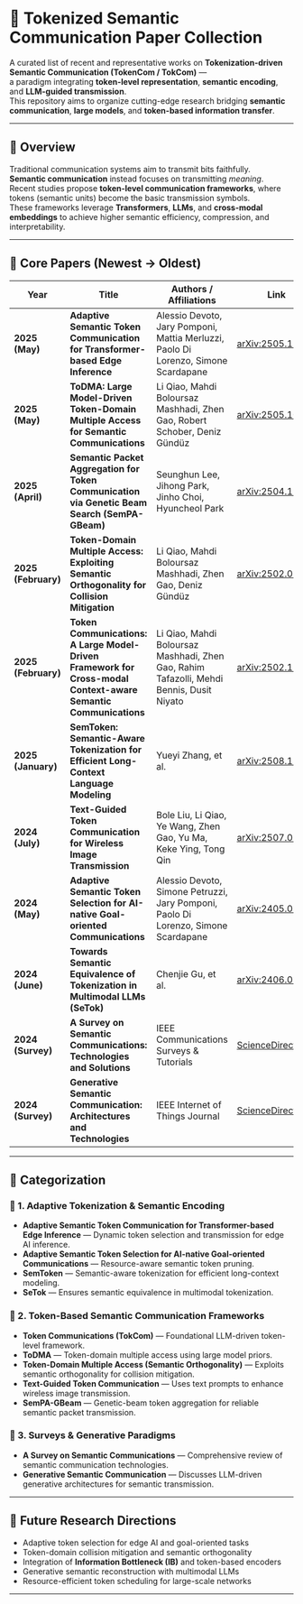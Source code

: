 # 🧠 Tokenized Semantic Communication Paper Collection

A curated list of recent and representative works on **Tokenization-driven Semantic Communication (TokenCom / TokCom)** —  
a paradigm integrating **token-level representation**, **semantic encoding**, and **LLM-guided transmission**.  
This repository aims to organize cutting-edge research bridging **semantic communication**, **large models**, and **token-based information transfer**.

---

## 📘 Overview

Traditional communication systems aim to transmit bits faithfully.  
**Semantic communication** instead focuses on transmitting *meaning*.  
Recent studies propose **token-level communication frameworks**, where tokens (semantic units) become the basic transmission symbols.  
These frameworks leverage **Transformers**, **LLMs**, and **cross-modal embeddings** to achieve higher semantic efficiency, compression, and interpretability.

---

## 🧩 Core Papers (Newest → Oldest)

| Year | Title | Authors / Affiliations | Link |
|------|--------|------------------------|------|
| **2025 (May)** | **Adaptive Semantic Token Communication for Transformer-based Edge Inference** | Alessio Devoto, Jary Pomponi, Mattia Merluzzi, Paolo Di Lorenzo, Simone Scardapane | [arXiv:2505.17604](https://arxiv.org/abs/2505.17604) |
| **2025 (May)** | **ToDMA: Large Model-Driven Token-Domain Multiple Access for Semantic Communications** | Li Qiao, Mahdi Boloursaz Mashhadi, Zhen Gao, Robert Schober, Deniz Gündüz | [arXiv:2505.10946](https://arxiv.org/abs/2505.10946) |
| **2025 (April)** | **Semantic Packet Aggregation for Token Communication via Genetic Beam Search (SemPA-GBeam)** | Seunghun Lee, Jihong Park, Jinho Choi, Hyuncheol Park | [arXiv:2504.19591](https://arxiv.org/abs/2504.19591) |
| **2025 (February)** | **Token-Domain Multiple Access: Exploiting Semantic Orthogonality for Collision Mitigation** | Li Qiao, Mahdi Boloursaz Mashhadi, Zhen Gao, Deniz Gündüz | [arXiv:2502.06118](https://arxiv.org/abs/2502.06118) |
| **2025 (February)** | **Token Communications: A Large Model-Driven Framework for Cross-modal Context-aware Semantic Communications** | Li Qiao, Mahdi Boloursaz Mashhadi, Zhen Gao, Rahim Tafazolli, Mehdi Bennis, Dusit Niyato | [arXiv:2502.12096](https://arxiv.org/abs/2502.12096) |
| **2025 (January)** | **SemToken: Semantic-Aware Tokenization for Efficient Long-Context Language Modeling** | Yueyi Zhang, et al. | [arXiv:2508.15190](https://arxiv.org/abs/2508.15190) |
| **2024 (July)** | **Text-Guided Token Communication for Wireless Image Transmission** | Bole Liu, Li Qiao, Ye Wang, Zhen Gao, Yu Ma, Keke Ying, Tong Qin | [arXiv:2507.05781](https://arxiv.org/abs/2507.05781) |
| **2024 (May)** | **Adaptive Semantic Token Selection for AI-native Goal-oriented Communications** | Alessio Devoto, Simone Petruzzi, Jary Pomponi, Paolo Di Lorenzo, Simone Scardapane | [arXiv:2405.02330](https://arxiv.org/abs/2405.02330) |
| **2024 (June)** | **Towards Semantic Equivalence of Tokenization in Multimodal LLMs (SeTok)** | Chenjie Gu, et al. | [arXiv:2406.05127](https://arxiv.org/abs/2406.05127) |
| **2024 (Survey)** | **A Survey on Semantic Communications: Technologies and Solutions** | IEEE Communications Surveys & Tutorials | [ScienceDirect](https://www.sciencedirect.com/science/article/pii/S2352864823000925) |
| **2024 (Survey)** | **Generative Semantic Communication: Architectures and Technologies** | IEEE Internet of Things Journal | [ScienceDirect](https://www.sciencedirect.com/science/article/pii/S2095809925004291) |

---

## 🧠 Categorization

### 🔹 1. Adaptive Tokenization & Semantic Encoding
- **Adaptive Semantic Token Communication for Transformer-based Edge Inference** — Dynamic token selection and transmission for edge AI inference.  
- **Adaptive Semantic Token Selection for AI-native Goal-oriented Communications** — Resource-aware semantic token pruning.  
- **SemToken** — Semantic-aware tokenization for efficient long-context modeling.  
- **SeTok** — Ensures semantic equivalence in multimodal tokenization.

### 🔹 2. Token-Based Semantic Communication Frameworks
- **Token Communications (TokCom)** — Foundational LLM-driven token-level framework.  
- **ToDMA** — Token-domain multiple access using large model priors.  
- **Token-Domain Multiple Access (Semantic Orthogonality)** — Exploits semantic orthogonality for collision mitigation.  
- **Text-Guided Token Communication** — Uses text prompts to enhance wireless image transmission.  
- **SemPA-GBeam** — Genetic-beam token aggregation for reliable semantic packet transmission.

### 🔹 3. Surveys & Generative Paradigms
- **A Survey on Semantic Communications** — Comprehensive review of semantic communication technologies.  
- **Generative Semantic Communication** — Discusses LLM-driven generative architectures for semantic transmission.

---

## 🧩 Future Research Directions

- Adaptive token selection for edge AI and goal-oriented tasks  
- Token-domain collision mitigation and semantic orthogonality  
- Integration of **Information Bottleneck (IB)** and token-based encoders  
- Generative semantic reconstruction with multimodal LLMs  
- Resource-efficient token scheduling for large-scale networks  

---
